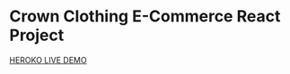 # Crown Clothing E-Commerce React Project

[HEROKO LIVE DEMO](https://crwn-live-htkh.herokuapp.com)
